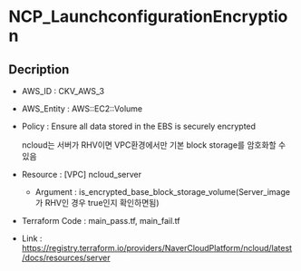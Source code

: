 # NCP_LaunchconfigurationEncryption

## Decription

- AWS_ID : CKV_AWS_3
- AWS_Entity : AWS::EC2::Volume
- Policy : Ensure all data stored in the EBS is securely encrypted
    
    ncloud는 서버가 RHV이면 VPC환경에서만 기본 block storage를 암호화할 수 있음
    
- Resource : [VPC] ncloud_server
    - Argument : is_encrypted_base_block_storage_volume(Server_image가 RHV인 경우 true인지 확인하면됨)
- Terraform Code : main_pass.tf, main_fail.tf
- Link : https://registry.terraform.io/providers/NaverCloudPlatform/ncloud/latest/docs/resources/server
